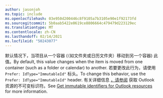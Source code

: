 ```yaml
---
author: jasonjoh
ms.topic: include
ms.openlocfilehash: 03e950d200446c8f9105a7b3105e90e1f92173fd
ms.sourcegitcommit: 5b0aab5422e0619ce8806664c479479d223129ec
ms.translationtype: MT
ms.contentlocale: zh-CN
ms.lasthandoff: 02/14/2021
ms.locfileid: "50243077"
---
```

<!-- markdownlint-disable MD041 -->

<span data-ttu-id="0747c-101">默认情况下，当项目从一个容器 (（如文件夹或日历文件夹）移动到另一个容器) 此值。</span><span class="sxs-lookup"><span data-stu-id="0747c-101">By default, this value changes when the item is moved from one container (such as a folder or calendar) to another.</span></span> <span data-ttu-id="0747c-102">若要更改此行为，请使用 `Prefer: IdType="ImmutableId"` 标头。</span><span class="sxs-lookup"><span data-stu-id="0747c-102">To change this behavior, use the `Prefer: IdType="ImmutableId"` header.</span></span> <span data-ttu-id="0747c-103">有关详细信息 [，请参阅](/graph/outlook-immutable-id) 获取 Outlook 资源的不可变标识符。</span><span class="sxs-lookup"><span data-stu-id="0747c-103">See [Get immutable identifiers for Outlook resources](/graph/outlook-immutable-id) for more information.</span></span>
